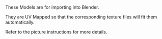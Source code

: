These Models are for importing into Blender.

They are UV Mapped so that the corresponding texture files
will fit them automatically.

Refer to the picture instructions for more details.

